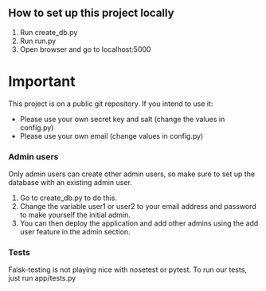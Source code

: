 ## How to set up this project locally
1. Run create_db.py
2. Run run.py
3. Open browser and go to localhost:5000

# Important
This project is on a public git repository. If you intend to use it:

* Please use your own secret key and salt (change the values in config.py)
* Please use your own email (change values in config.py)

### Admin users
Only admin users can create other admin users, so make sure to set up the database with an existing admin user.

1. Go to create_db.py to do this.
2. Change the variable user1 or user2 to your email address and password to make yourself the initial admin.
3. You can then deploy the application and add other admins using the add user feature in the admin section.

### Tests
Falsk-testing is not playing nice with nosetest or pytest.
To run our tests, just run app/tests.py